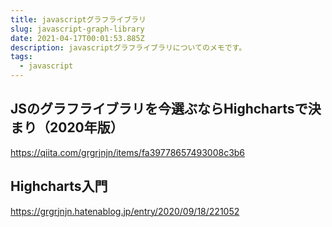 ```yaml
---
title: javascriptグラフライブラリ
slug: javascript-graph-library
date: 2021-04-17T00:01:53.885Z
description: javascriptグラフライブラリについてのメモです。
tags:
  - javascript
---
```

## JSのグラフライブラリを今選ぶならHighchartsで決まり（2020年版）

<https://qiita.com/grgrjnjn/items/fa39778657493008c3b6>

## Highcharts入門

<https://grgrjnjn.hatenablog.jp/entry/2020/09/18/221052>